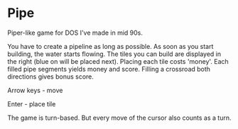 # Pipe
Piper-like game for DOS I've made in mid 90s.

You have to create a pipeline as long as possible. As soon as you start building, the water starts flowing. The tiles you can build are displayed in the right (blue on will be placed next). Placing each tile costs 'money'. Each filled pipe segments yields money and score. Filling a crossroad both directions gives bonus score.

Arrow keys - move

Enter - place tile

The game is turn-based. But every move of the cursor also counts as a turn.
